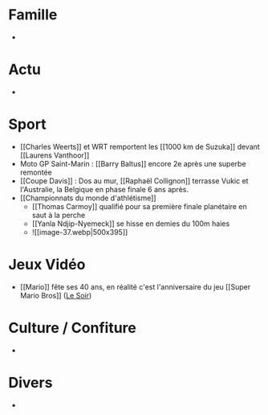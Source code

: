 # Famille
- 
# Actu
- 
# Sport
- [[Charles Weerts]] et WRT remportent les [[1000 km de Suzuka]] devant [[Laurens Vanthoor]]
- Moto GP Saint-Marin : [[Barry Baltus]] encore 2e après une superbe remontée
- [[Coupe Davis]] : Dos au mur, [[Raphaël Collignon]] terrasse Vukic et l'Australie, la Belgique en phase finale 6 ans après.
- [[Championnats du monde d'athlétisme]]
	- [[Thomas Carmoy]] qualifié pour sa première finale planétaire en saut à la perche
	- [[Yanla Ndjip-Nyemeck]] se hisse en demies du 100m haies 
	- ![[image-37.webp|500x395]]
# Jeux Vidéo
- [[Mario]] fête ses 40 ans, en réalité c'est l'anniversaire du jeu [[Super Mario Bros]] ([Le Soir](https://www.lesoir.be/698641/article/2025-09-12/mario-le-daron-du-jeu-video-souffle-ses-40-bougies))
# Culture / Confiture
- 
# Divers
- 
